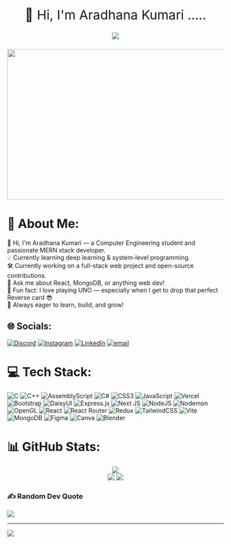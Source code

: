 <div align="center" style="font-size: 30px;">
👋 Hi, I'm Aradhana Kumari .....
</div>

###

<div align="center">
  <img src="https://profile-counter.glitch.me/Aradhana2602/count.svg?"  />
</div>

###

<div align="center">
  <img height="350" width="1000" src="https://wallpapercave.com/wp/wp5049791.jpg"  />
</div>

###
# 💫 About Me:
👋 Hi, I'm Aradhana Kumari — a Computer Engineering student and passionate MERN stack developer.<br>💡 Currently learning deep learning & system-level programming.<br>🛠️ Currently working on a full-stack web project and open-source contributions.<br>💬 Ask me about React, MongoDB, or anything web dev!<br>🎉 Fun fact: I love playing UNO — especially when I get to drop that perfect Reverse card 😎<br>🚀 Always eager to learn, build, and grow!




## 🌐 Socials:
[![Discord](https://img.shields.io/badge/Discord-%237289DA.svg?logo=discord&logoColor=white)](https://discord.gg/aradhana_13300) [![Instagram](https://img.shields.io/badge/Instagram-%23E4405F.svg?logo=Instagram&logoColor=white)](https://instagram.com/https://www.instagram.com/aradhanak_2602/) [![LinkedIn](https://img.shields.io/badge/LinkedIn-%230077B5.svg?logo=linkedin&logoColor=white)](https://linkedin.com/in/https://www.linkedin.com/in/aradhana-kumari-863860289/) [![email](https://img.shields.io/badge/Email-D14836?logo=gmail&logoColor=white)](mailto:aradhanakumari2602@gmail.com) 

# 💻 Tech Stack:
![C](https://img.shields.io/badge/c-%2300599C.svg?style=for-the-badge&logo=c&logoColor=white) ![C++](https://img.shields.io/badge/c++-%2300599C.svg?style=for-the-badge&logo=c%2B%2B&logoColor=white) ![AssemblyScript](https://img.shields.io/badge/assembly%20script-%23000000.svg?style=for-the-badge&logo=assemblyscript&logoColor=white) ![C#](https://img.shields.io/badge/c%23-%23239120.svg?style=for-the-badge&logo=csharp&logoColor=white) ![CSS3](https://img.shields.io/badge/css3-%231572B6.svg?style=for-the-badge&logo=css3&logoColor=white) ![JavaScript](https://img.shields.io/badge/javascript-%23323330.svg?style=for-the-badge&logo=javascript&logoColor=%23F7DF1E) ![Vercel](https://img.shields.io/badge/vercel-%23000000.svg?style=for-the-badge&logo=vercel&logoColor=white) ![Bootstrap](https://img.shields.io/badge/bootstrap-%238511FA.svg?style=for-the-badge&logo=bootstrap&logoColor=white) ![DaisyUI](https://img.shields.io/badge/daisyui-5A0EF8?style=for-the-badge&logo=daisyui&logoColor=white) ![Express.js](https://img.shields.io/badge/express.js-%23404d59.svg?style=for-the-badge&logo=express&logoColor=%2361DAFB) ![Next JS](https://img.shields.io/badge/Next-black?style=for-the-badge&logo=next.js&logoColor=white) ![NodeJS](https://img.shields.io/badge/node.js-6DA55F?style=for-the-badge&logo=node.js&logoColor=white) ![Nodemon](https://img.shields.io/badge/NODEMON-%23323330.svg?style=for-the-badge&logo=nodemon&logoColor=%BBDEAD) ![OpenGL](https://img.shields.io/badge/OpenGL-%23FFFFFF.svg?style=for-the-badge&logo=opengl) ![React](https://img.shields.io/badge/react-%2320232a.svg?style=for-the-badge&logo=react&logoColor=%2361DAFB) ![React Router](https://img.shields.io/badge/React_Router-CA4245?style=for-the-badge&logo=react-router&logoColor=white) ![Redux](https://img.shields.io/badge/redux-%23593d88.svg?style=for-the-badge&logo=redux&logoColor=white) ![TailwindCSS](https://img.shields.io/badge/tailwindcss-%2338B2AC.svg?style=for-the-badge&logo=tailwind-css&logoColor=white) ![Vite](https://img.shields.io/badge/vite-%23646CFF.svg?style=for-the-badge&logo=vite&logoColor=white) ![MongoDB](https://img.shields.io/badge/MongoDB-%234ea94b.svg?style=for-the-badge&logo=mongodb&logoColor=white) ![Figma](https://img.shields.io/badge/figma-%23F24E1E.svg?style=for-the-badge&logo=figma&logoColor=white) ![Canva](https://img.shields.io/badge/Canva-%2300C4CC.svg?style=for-the-badge&logo=Canva&logoColor=white) ![Blender](https://img.shields.io/badge/blender-%23F5792A.svg?style=for-the-badge&logo=blender&logoColor=white)
# 📊 GitHub Stats:
<div align="center">
  <img src="https://github-readme-stats.vercel.app/api?username=Aradhana2602&theme=gruvbox_light&hide_border=false&include_all_commits=true&count_private=true" />
</div>

<div align="center">
  <img src="https://nirzak-streak-stats.vercel.app/?user=Aradhana2602&theme=gruvbox_light&hide_border=false" />
  <img src="https://github-readme-stats.vercel.app/api/top-langs/?username=Aradhana2602&theme=gruvbox_light&hide_border=false&include_all_commits=true&count_private=true&layout=compact" />
</div>


### ✍️ Random Dev Quote
![](https://quotes-github-readme.vercel.app/api?type=horizontal&theme=radical)

---
[![](https://visitcount.itsvg.in/api?id=Aradhana2602&icon=0&color=0)](https://visitcount.itsvg.in)

<!-- Proudly created with GPRM ( https://gprm.itsvg.in ) -->

